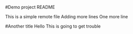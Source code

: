#Demo project README

This is a simple remote file
Adding more lines
One more line

#Another title
Hello
This is going to get trouble